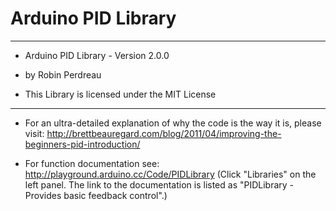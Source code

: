# Arduino PID Library

***
- Arduino PID Library - Version 2.0.0

- by Robin Perdreau

- This Library is licensed under the MIT License
***

 - For an ultra-detailed explanation of why the code is the way it is, please visit: 
   http://brettbeauregard.com/blog/2011/04/improving-the-beginners-pid-introduction/

 - For function documentation see:  http://playground.arduino.cc/Code/PIDLibrary (Click "Libraries" on the left panel. The link to the documentation is listed as "PIDLibrary - Provides basic feedback control".)
